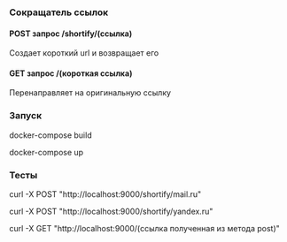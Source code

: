 ### Сокращатель ссылок

#### POST запрос /shortify/(ссылка) 

Создает короткий url и возвращает его

#### GET запрос /(короткая ссылка)

Перенаправляет на оригинальную ссылку

### Запуск

docker-compose build

docker-compose up

### Тесты

curl -X POST "http://localhost:9000/shortify/mail.ru"

curl -X POST "http://localhost:9000/shortify/yandex.ru"

curl -X GET "http://localhost:9000/(ссылка полученная из метода post)"
